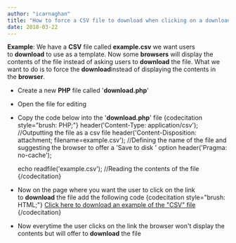 ```yaml
---
author: "icarnaghan"
title: "How to force a CSV file to download when clicking on a download link using PHP"
date: 2018-03-22
---
```


**Example**: We have a **CSV** file called **example.csv** we want users to **download** to use as a template. Now some **browsers** will display the contents of the file instead of asking users to **download** the file. What we want to do is to force the **download**instead of displaying the contents in the **browser**.

- Create a new **PHP** file called '**download.php**'
- Open the file for editing
- Copy the code below into the '**download.php**' file {codecitation style="brush: PHP;"} header('Content-Type: application/csv'); //Outputting the file as a csv file header('Content-Disposition: attachment; filename=example.csv'); //Defining the name of the file and suggesting the browser to offer a 'Save to disk ' option header('Pragma: no-cache');
    
    echo readfile('example.csv'); //Reading the contents of the file {/codecitation}
- Now on the page where you want the user to click on the link to **download** the file add the following code {codecitation style="brush: HTML;"} <a href="/download.php">Click here to download an example of the "CSV" file</a> {/codecitation}
- Now everytime the user clicks on the link the browser won't display the contents but will offer to **download** the file
